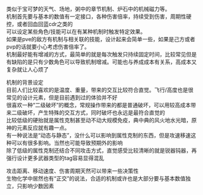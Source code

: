类似于宝可梦的天气、场地，粥中的章节机制、炉石中的机械磁力等。  
机制首先要与基本的数值有一定接口，各种伤害倍率，持续受到伤害，周期性硬控，或者回血回蓝cdr之类的  
可以设定某些角色/技能可以在有某种机制时触发特定效果。  
如果是pve的敌方有机制与相关联的技能，设计起来会简单一些，如果是己方或者pvp的话就要小心考虑伤害倍率了。    
机制最好能有增减的方式，最简单的就是每次触发只持续固定时间，比较常见但是有缺陷的是只有少数角色可以导致机制增减。可能也与养成成本有关系，高成本又复杂就让人心烦了  


机制的背景设定  
目前人们比较喜欢的是温度、重量，带来的交互比较符合直觉。飞行/高度也是很常见的设计元素，但是目前遇到过的体验并不好  
很喜欢一种“二级破坏”的概念，常规操作带来的都是普通破坏，可以用较高成本带来二级破坏，产生特殊的交互方式，同时破坏也永远是最符合直觉的  
比较低级的硬抬就是属性克制甚至动不动大规模免疫，典中典的风火地水光暗，原神的元素反应就有趣一点。  
有一种说法是“动态与静态”，没什么可以影响到属性克制的东西，但是攻速移速这种可以有很多影响。当然也可能导致预期外的影响  
除了低级的属性克制还结合不同攻击方式，直觉感受比较清晰的就是锐器钝器，再强行设计更多武器类型的tag容易显得混乱  


攻击距离、移动速度、伤害周期天然可以带来一些决策性  
生物化学中居然也有“正交”的说法，合适的机制或许也是大部分要与基本数值独立，只影响少数因素  

